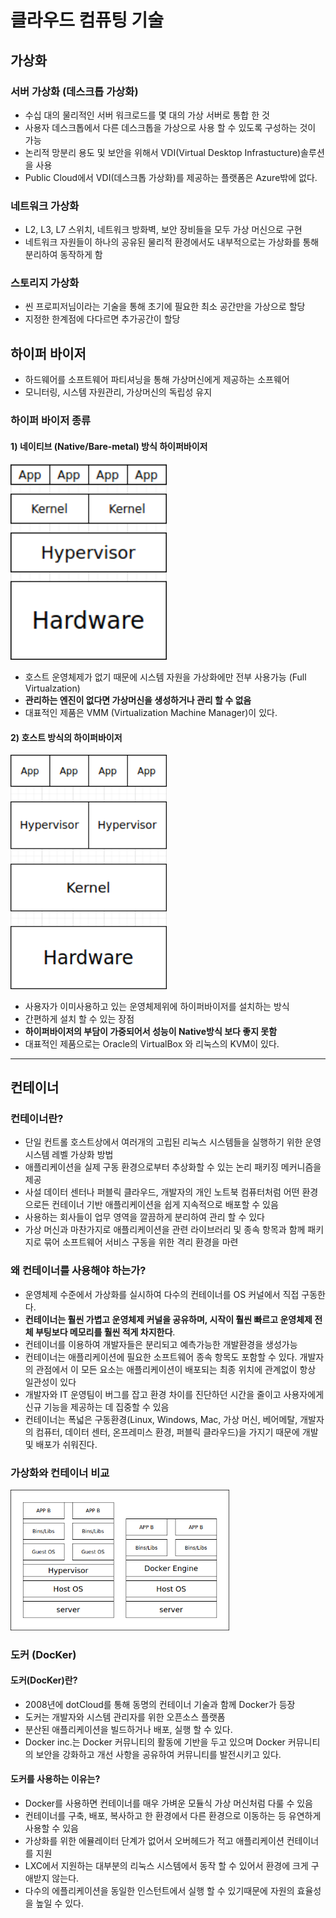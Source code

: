 # 클라우드 컴퓨팅 기술

## 가상화
 ### 서버 가상화 (데스크톱 가상화)
  + 수십 대의 물리적인 서버 워크로드를 몇 대의 가상 서버로 통합 한 것
  + 사용자 데스크톱에서 다른 데스크톱을 가상으로 사용 할 수 있도록 구성하는 것이 가능
  + 논리적 망분리 용도 및 보안을 위해서 VDI(Virtual Desktop Infrastucture)솔루션을 사용
  + Public Cloud에서 VDI(데스크톱 가상화)를 제공하는 플랫폼은 Azure밖에 없다.
  
 ### 네트워크 가상화
  + L2, L3, L7 스위치, 네트워크 방화벽, 보안 장비들을 모두 가상 머신으로 구현
  + 네트워크 자원들이 하나의 공유된 물리적 환경에서도 내부적으로는 가상화를 통해 분리하여 동작하게 함
 
 ### 스토리지 가상화
  + 씬 프로피저님이라는 기술을 통해 초기에 필요한 최소 공간만을 가상으로 할당
  + 지정한 한계점에 다다르면 추가공간이 할당

## 하이퍼 바이저
 + 하드웨어를 소프트웨어 파티셔닝을 통해 가상머신에게 제공하는 소프웨어
 + 모니터링, 시스템 자원관리, 가상머신의 독립성 유지
 
 ### 하이퍼 바이저 종류
  #### 1) 네이티브 (Native/Bare-metal) 방식 하이퍼바이저
   <img src="https://github.com/hyunseungbin9408/CCCR_experience/blob/master/png/native%20or%20bare-metal%20virtualization_model.png" alt="drawing" width="250"/>
   
   + 호스트 운영체제가 없기 때문에 시스템 자원을 가상화에만 전부 사용가능 (Full Virtualzation)
   + **관리하는 엔진이 없다면 가상머신을 생성하거나 관리 할 수 없음**
   + 대표적인 제품은 VMM (Virtualization Machine Manager)이 있다.
   
  #### 2) 호스트 방식의 하이퍼바이저
   <img src="https://github.com/hyunseungbin9408/CCCR_experience/blob/master/png/Host_Virtualization_model.png" alt="drawing" width="250"/>
   
   
   + 사용자가 이미사용하고 있는 운영체제위에 하이퍼바이저를 설치하는 방식
   + 간편하게 설치 할 수 있는 장점
   + **하이퍼바이저의 부담이 가중되어서 성능이 Native방식 보다 좋지 못함**
   + 대표적인 제품으로는 Oracle의 VirtualBox 와 리눅스의 KVM이 있다.
   
   
***

## 컨테이너
 ### 컨테이너란?
  + 단일 컨트롤 호스트상에서 여러개의 고립된 리눅스 시스템들을 실행하기 위한 운영 시스템 레벨 가상화 방법
  + 애플리케이션을 실제 구동 환경으로부터 추상화할 수 있는 논리 패키징 메커니즘을 제공
  + 사설 데이터 센터나 퍼블릭 클라우드, 개발자의 개인 노트북 컴퓨터처럼 어떤 환경으로든 컨테이너 기반 애플리케이션을 쉽게 지속적으로 배포할 수 있음
  + 사용하는 회사들이 업무 영역을 깔끔하게 분리하여 관리 할 수 있다
  + 가상 머신과 마찬가지로 애플리케이션을 관련 라이브러리 및 종속 항목과 함께 패키지로 묶어 소프트웨어 서비스 구동을 위한 격리 환경을 마련
 
 ### 왜 컨테이너를 사용해야 하는가?
  + 운영체제 수준에서 가상화를 실시하여 다수의 컨테이너를 OS 커널에서 직접 구동한다.
  + **컨테이너는 훨씬 가볍고 운영체제 커널을 공유하며, 시작이 훨씬 빠르고 운영체제 전체 부팅보다 메모리를 훨씬 적게 차지한다**.
  + 컨테이너를 이용하여 개발자들은 분리되고 예측가능한 개발환경을 생성가능
  + 컨테이너는 애플리케이션에 필요한 소프트웨어 종속 항목도 포함할 수 있다. 개발자의 관점에서 이 모든 요소는 애플리케이션이 배포되는 최종 위치에 관계없이 항상 일관성이 있다
  + 개발자와 IT 운영팀이 버그를 잡고 환경 차이를 진단하던 시간을 줄이고 사용자에게 신규 기능을 제공하는 데 집중할 수 있음
  + 컨테이너는 폭넓은 구동환경(Linux, Windows, Mac, 가상 머신, 베어메탈, 개발자의 컴퓨터, 데이터 센터, 온프레미스 환경, 퍼블릭 클라우드)을 가지기 때문에 개발 및 배포가 쉬워진다. 
 
 ### 가상화와 컨테이너 비교
 
 <img src="https://github.com/hyunseungbin9408/CCCR_experience/blob/master/png/Virtualization_VS_Container.png" alt="drawing" width="350"/>
 
 ### 도커 (DocKer)
   #### 도커(DocKer)란?
   + 2008년에 dotCloud를 통해 동명의 컨테이너 기술과 함께 Docker가 등장
   + 도커는 개발자와 시스템 관리자를 위한 오픈소스 플랫폼
   + 분산된 애플리케이션을 빌드하거나 배포, 실행 할 수 있다.
   + Docker inc.는 Docker 커뮤니티의 활동에 기반을 두고 있으며 Docker 커뮤니티의 보안을 강화하고 개선 사항을 공유하여 커뮤니티를 발전시키고 있다.
   
   #### 도커를 사용하는 이유는?
   + Docker를 사용하면 컨테이너를 매우 가벼운 모듈식 가상 머신처럼 다룰 수 있음
   + 컨테이너를 구축, 배포, 복사하고 한 환경에서 다른 환경으로 이동하는 등 유연하게 사용할 수 있음
   + 가상화를 위한 에뮬레이터 단계가 없어서 오버헤드가 적고 애플리케이션 컨테이너를 지원
   + LXC에서 지원하는 대부분의 리눅스 시스템에서 동작 할 수 있어서 환경에 크게 구애받지 않는다.
   + 다수의 에플리케이션을 동일한 인스턴트에서 실행 할 수 있기때문에 자원의 효율성을 높일 수 있다.
